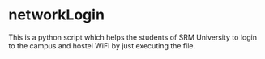 # networkLogin
This is a python script which helps the students of SRM University to login to the campus and hostel WiFi by just executing the file.
